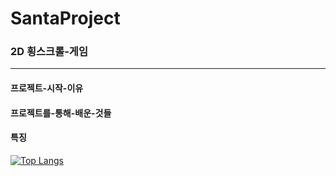 # SantaProject
### 2D 횡스크롤-게임
___
#### 프로젝트-시작-이유
#### 프로젝트를-통해-배운-것들
#### 특징
[![Top Langs](https://github-readme-stats.vercel.app/api/top-langs/?username=Domvy)](https://github.com/anuraghazra/github-readme-stats)
